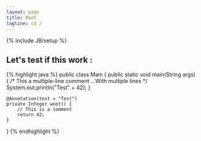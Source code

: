```yaml
---
layout: page
title: Root
tagline: cd /
---
```

{% include JB/setup %}

## Let's test if this work :

{% highlight java %}
public class Main {
    public static void main(String args) {
        /*
            This a multiple-line comment
            ...With multiple lines
        */
        System.out.println("Test" + 42);
    }
    
    @Annotation(test = "Test")
    private Integer woot() {
        // This is a comment
        return 42;
    }
}
{% endhighlight %}
